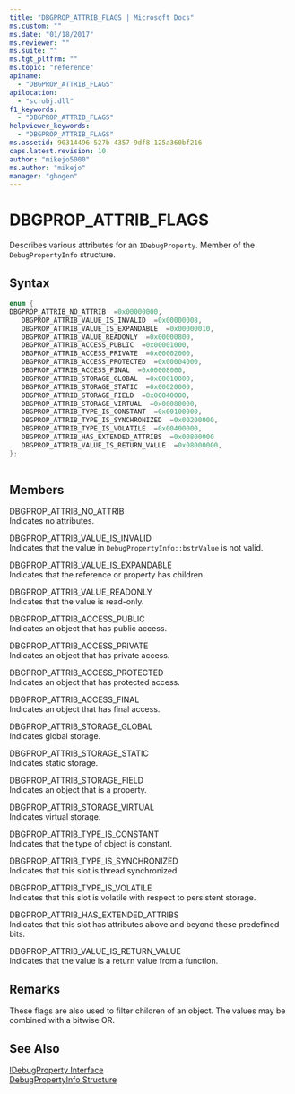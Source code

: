 ```yaml
---
title: "DBGPROP_ATTRIB_FLAGS | Microsoft Docs"
ms.custom: ""
ms.date: "01/18/2017"
ms.reviewer: ""
ms.suite: ""
ms.tgt_pltfrm: ""
ms.topic: "reference"
apiname: 
  - "DBGPROP_ATTRIB_FLAGS"
apilocation: 
  - "scrobj.dll"
f1_keywords: 
  - "DBGPROP_ATTRIB_FLAGS"
helpviewer_keywords: 
  - "DBGPROP_ATTRIB_FLAGS"
ms.assetid: 90314496-527b-4357-9df8-125a360bf216
caps.latest.revision: 10
author: "mikejo5000"
ms.author: "mikejo"
manager: "ghogen"
---
```

# DBGPROP_ATTRIB_FLAGS
Describes various attributes for an `IDebugProperty`. Member of the `DebugPropertyInfo` structure.  
  
## Syntax  
  
```cpp
enum {  
DBGPROP_ATTRIB_NO_ATTRIB  =0x00000000,  
   DBGPROP_ATTRIB_VALUE_IS_INVALID  =0x00000008,  
   DBGPROP_ATTRIB_VALUE_IS_EXPANDABLE  =0x00000010,  
   DBGPROP_ATTRIB_VALUE_READONLY  =0x00000800,  
   DBGPROP_ATTRIB_ACCESS_PUBLIC  =0x00001000,  
   DBGPROP_ATTRIB_ACCESS_PRIVATE  =0x00002000,  
   DBGPROP_ATTRIB_ACCESS_PROTECTED  =0x00004000,  
   DBGPROP_ATTRIB_ACCESS_FINAL  =0x00008000,  
   DBGPROP_ATTRIB_STORAGE_GLOBAL  =0x00010000,  
   DBGPROP_ATTRIB_STORAGE_STATIC  =0x00020000,  
   DBGPROP_ATTRIB_STORAGE_FIELD  =0x00040000,  
   DBGPROP_ATTRIB_STORAGE_VIRTUAL  =0x00080000,  
   DBGPROP_ATTRIB_TYPE_IS_CONSTANT  =0x00100000,  
   DBGPROP_ATTRIB_TYPE_IS_SYNCHRONIZED  =0x00200000,  
   DBGPROP_ATTRIB_TYPE_IS_VOLATILE  =0x00400000,  
   DBGPROP_ATTRIB_HAS_EXTENDED_ATTRIBS  =0x00800000  
   DBGPROP_ATTRIB_VALUE_IS_RETURN_VALUE  =0x08000000,  
};  
  
```  
  
## Members  
 DBGPROP_ATTRIB_NO_ATTRIB  
 Indicates no attributes.  
  
 DBGPROP_ATTRIB_VALUE_IS_INVALID  
 Indicates that the value in `DebugPropertyInfo::bstrValue` is not valid.  
  
 DBGPROP_ATTRIB_VALUE_IS_EXPANDABLE  
 Indicates that the reference or property has children.  
  
 DBGPROP_ATTRIB_VALUE_READONLY  
 Indicates that the value is read-only.  
  
 DBGPROP_ATTRIB_ACCESS_PUBLIC  
 Indicates an object that has public access.  
  
 DBGPROP_ATTRIB_ACCESS_PRIVATE  
 Indicates an object that has private access.  
  
 DBGPROP_ATTRIB_ACCESS_PROTECTED  
 Indicates an object that has protected access.  
  
 DBGPROP_ATTRIB_ACCESS_FINAL  
 Indicates an object that has final access.  
  
 DBGPROP_ATTRIB_STORAGE_GLOBAL  
 Indicates global storage.  
  
 DBGPROP_ATTRIB_STORAGE_STATIC  
 Indicates static storage.  
  
 DBGPROP_ATTRIB_STORAGE_FIELD  
 Indicates an object that is a property.  
  
 DBGPROP_ATTRIB_STORAGE_VIRTUAL  
 Indicates virtual storage.  
  
 DBGPROP_ATTRIB_TYPE_IS_CONSTANT  
 Indicates that the type of object is constant.  
  
 DBGPROP_ATTRIB_TYPE_IS_SYNCHRONIZED  
 Indicates that this slot is thread synchronized.  
  
 DBGPROP_ATTRIB_TYPE_IS_VOLATILE  
 Indicates that this slot is volatile with respect to persistent storage.  
  
 DBGPROP_ATTRIB_HAS_EXTENDED_ATTRIBS  
 Indicates that this slot has attributes above and beyond these predefined bits.  
  
 DBGPROP_ATTRIB_VALUE_IS_RETURN_VALUE  
 Indicates that the value is a return value from a function.  
  
## Remarks  
 These flags are also used to filter children of an object. The values may be combined with a bitwise OR.  
  
## See Also  
 [IDebugProperty Interface](../../winscript/reference/idebugproperty-interface.md)   
 [DebugPropertyInfo Structure](../../winscript/reference/debugpropertyinfo-structure.md)